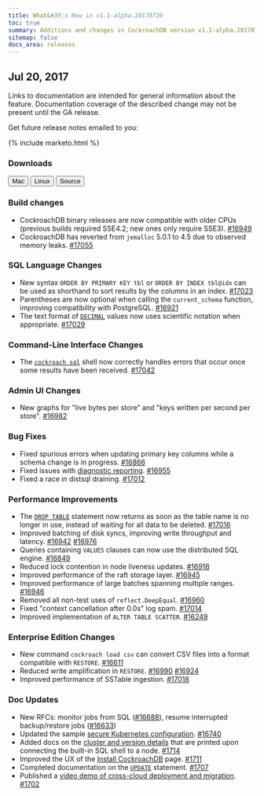 ```yaml
---
title: What&#39;s New in v1.1-alpha.20170720
toc: true
summary: Additions and changes in CockroachDB version v1.1-alpha.20170720
sitemap: false
docs_area: releases 
---
```


## Jul 20, 2017

Links to documentation are intended for general information about the feature. Documentation coverage of the described change may not be present until the GA release.

Get future release notes emailed to you:

{% include marketo.html %}

### Downloads

<div id="os-tabs" class="clearfix os-tabs_button-outline-primary">
    <a href="https://binaries.cockroachdb.com/cockroach-v1.1-alpha.20170720.darwin-10.9-amd64.tgz"><button id="mac" data-eventcategory="mac-binary-release-notes">Mac</button></a>
    <a href="https://binaries.cockroachdb.com/cockroach-v1.1-alpha.20170720.linux-amd64.tgz"><button id="linux" data-eventcategory="linux-binary-release-notes">Linux</button></a>
    <a href="https://binaries.cockroachdb.com/cockroach-v1.1-alpha.20170720.src.tgz"><button id="source" data-eventcategory="source-release-notes">Source</button></a>
</div>

### Build changes

- CockroachDB binary releases are now compatible with older CPUs (previous builds required SSE4.2; new ones only require SSE3). [#16949](https://github.com/cockroachdb/cockroach/pull/16949)
- CockroachDB has reverted from `jemalloc` 5.0.1 to 4.5 due to observed memory leaks. [#17055](https://github.com/cockroachdb/cockroach/pull/17055)

### SQL Language Changes

- New syntax `ORDER BY PRIMARY KEY tbl` or `ORDER BY INDEX tbl@idx` can be used as shorthand to sort results by the columns in an index. [#17023](https://github.com/cockroachdb/cockroach/pull/17023)
- Parentheses are now optional when calling the `current_schema` function, improving compatibility with PostgreSQL. [#16921](https://github.com/cockroachdb/cockroach/pull/16921)
- The text format of [`DECIMAL`](../v1.1/decimal.html) values now uses scientific notation when appropriate. [#17029](https://github.com/cockroachdb/cockroach/pull/17029)

### Command-Line Interface Changes

- The [`cockroach sql`](../v1.1/use-the-built-in-sql-client.html) shell now correctly handles errors that occur once some results have been received. [#17042](https://github.com/cockroachdb/cockroach/pull/17042)

### Admin UI Changes

- New graphs for "live bytes per store" and "keys written per second per store". [#16982](https://github.com/cockroachdb/cockroach/pull/16982)

### Bug Fixes

- Fixed spurious errors when updating primary key columns while a schema change is in progress. [#16866](https://github.com/cockroachdb/cockroach/pull/16866)
- Fixed issues with [diagnostic reporting](../v1.1/diagnostics-reporting.html). [#16955](https://github.com/cockroachdb/cockroach/pull/16955)
- Fixed a race in distsql draining. [#17012](https://github.com/cockroachdb/cockroach/pull/17012)

### Performance Improvements

- The [`DROP TABLE`](../v1.1/drop-table.html) statement now returns as soon as the table name is no longer in use, instead of waiting for all data to be deleted. [#17016](https://github.com/cockroachdb/cockroach/pull/17016)
- Improved batching of disk syncs, improving write throughput and latency. [#16942](https://github.com/cockroachdb/cockroach/pull/16942) [#16976](https://github.com/cockroachdb/cockroach/pull/16976)
- Queries containing `VALUES` clauses can now use the distributed SQL engine. [#16849](https://github.com/cockroachdb/cockroach/pull/16849)
- Reduced lock contention in node liveness updates. [#16918](https://github.com/cockroachdb/cockroach/pull/16918)
- Improved performance of the raft storage layer. [#16945](https://github.com/cockroachdb/cockroach/pull/16945)
- Improved performance of large batches spanning multiple ranges. [#16946](https://github.com/cockroachdb/cockroach/pull/16946)
- Removed all non-test uses of `reflect.DeepEqual`. [#16960](https://github.com/cockroachdb/cockroach/pull/16960)
- Fixed "context cancellation after 0.0s" log spam. [#17014](https://github.com/cockroachdb/cockroach/pull/17014)
- Improved implementation of `ALTER TABLE SCATTER`. [#16249](https://github.com/cockroachdb/cockroach/pull/16249)

### Enterprise Edition Changes

- New command `cockroach load csv` can convert CSV files into a format compatible with `RESTORE`. [#16611](https://github.com/cockroachdb/cockroach/pull/16611)
- Reduced write amplification in `RESTORE`. [#16990](https://github.com/cockroachdb/cockroach/pull/16990) [#16924](https://github.com/cockroachdb/cockroach/pull/16924)
- Improved performance of SSTable ingestion. [#17018](https://github.com/cockroachdb/cockroach/pull/17018)

### Doc Updates

- New RFCs: monitor jobs from SQL ([#16688](https://github.com/cockroachdb/cockroach/pull/16688)), resume interrupted backup/restore jobs ([#16633](https://github.com/cockroachdb/cockroach/pull/16633))
- Updated the sample [secure Kubernetes configuration](https://github.com/cockroachdb/cockroach/tree/master/cloud/kubernetes). [#16740](https://github.com/cockroachdb/cockroach/pull/16740)
- Added docs on the [cluster and version details](../v1.1/use-the-built-in-sql-client.html#sql-shell-welcome-changed-in-v1-1) that are printed upon connecting the built-in SQL shell to a node. [#1714](https://github.com/cockroachdb/docs/pull/1714)
- Improved the UX of the [Install CockroachDB](../v1.1/install-cockroachdb.html) page. [#1711](https://github.com/cockroachdb/docs/pull/1711)
- Completed documentation on the [`UPDATE`](../v1.1/update.html) statement. [#1707](https://github.com/cockroachdb/docs/pull/1707)
- Published a [video demo of cross-cloud deployment and migration](../v1.1/demo-automatic-cloud-migration.html#watch-a-live-demo). [#1702](https://github.com/cockroachdb/docs/pull/1702)
